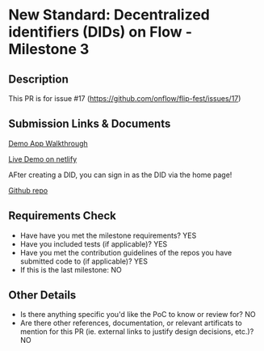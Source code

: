 # New Standard: Decentralized identifiers (DIDs) on Flow - Milestone 3

## Description

This PR is for issue #17 (https://github.com/onflow/flip-fest/issues/17)


## Submission Links & Documents

[Demo App Walkthrough](https://eoverse.notion.site/Demo-app-walkthrough-8fe8e73c94f746c19b26b659ddc2a897)

[Live Demo on netlify](https://flownames.netlify.app/ipfs)

AFter creating a DID, you can sign in as the DID via the home page!

[Github repo](https://github.com/flokilabs/fns)

## Requirements Check

- Have have you met the milestone requirements? YES
- Have you included tests (if applicable)? YES
- Have you met the contribution guidelines of the repos you have submitted code to (if applicable)? YES
- If this is the last milestone: NO

## Other Details

- Is there anything specific you'd like the PoC to know or review for? NO
- Are there other references, documentation, or relevant artificats to mention for this PR (ie. external links to justify design decisions, etc.)? NO